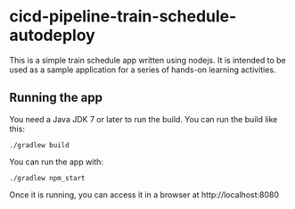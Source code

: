 # cicd-pipeline-train-schedule-autodeploy 

This is a simple train schedule app written using nodejs. It is intended to be used as a sample application for a series of hands-on learning activities.  

## Running the app

You need a Java JDK 7 or later to run the build. You can run the build like this:  

    ./gradlew build

 
You can run the app with:

    ./gradlew npm_start
    

Once it is running, you can access it in a browser at http://localhost:8080 

 

